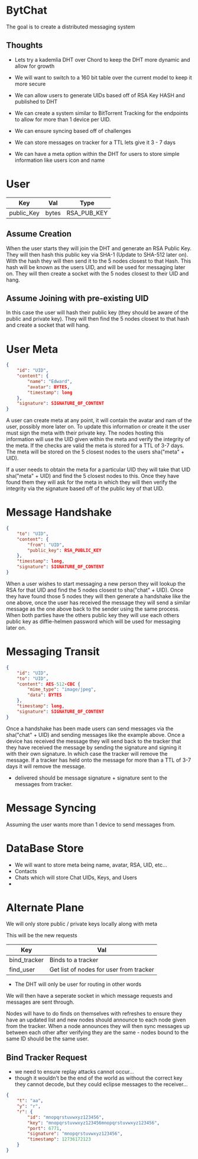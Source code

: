 BytChat
=====

The goal is to create a distributed messaging system

Thoughts
----

- Lets try a kademlia DHT over Chord to keep the DHT more dynamic and allow for growth
- We will want to switch to a 160 bit table over the current model to keep it more secure
- We can allow users to generate UIDs based off of RSA Key HASH and published to DHT

- We can create a system similar to BitTorrent Tracking for the endpoints to allow for more than 1 device per UID.
- We can ensure syncing based off of challenges

- We can store messages on tracker for a TTL lets give it 3 - 7 days

- We can have a meta option within the DHT for users to store simple information like users icon and name


User
====

| Key        | Val   | Type        |
|------------|-------|-------------|
| public_Key | bytes | RSA_PUB_KEY |

Assume Creation
----
When the user starts they will join the DHT and generate an RSA Public Key. They will then hash this public key via SHA-1 (Update to SHA-512 later on). With the hash they will then send it to the 5 nodes closest to that Hash. This hash will be known as the users UID, and will be used for messaging later on. They will then create a socket with the 5 nodes closest to their UID and hang.

Assume Joining with pre-existing UID
----
In this case the user will hash their public key (they should be aware of the public and private key). They will then find the 5 nodes closest to that hash and create a socket that will hang.


User Meta
====

```json
{
    "id": "UID",
    "content": {
        "name": "Edward",
        "avatar": BYTES,
        "timestamp": long
    },
    "signature": SIGNATURE_OF_CONTENT
}
```

A user can create meta at any point, it will contain the avatar and nam of the user, possibly more later on. To update this information or create it the user must sign the meta with their private key. The nodes hosting this information will use the UID given within the meta and verify the integrity of the meta. If the checks are valid the meta is stored for a TTL of 3-7 days. The meta will be stored on the 5 closest nodes to the users sha("meta" + UID).

If a user needs to obtain the meta for a particular UID they will take that UID sha("meta" + UID) and find the 5 closest nodes to this. Once they have found them they will ask for the meta in which they will then verify the integrity 
via the signature based off of the public key of that UID.

Message Handshake
====

```json
{
    "to": "UID",
    "content": {
        "from": "UID",
        "public_key": RSA_PUBLIC_KEY
    },
    "timestamp": long,
    "signature": SIGNATURE_OF_CONTENT
}
```

When a user wishes to start messaging a new person they will lookup the RSA for that UID and find the 5 nodes closest to sha("chat" + UID). Once they have found those 5 nodes they will then generate a handshake like the one above, once the user has received the message they will send a similar message as the one above back to the sender using the same process. When both parties have the others public key they will use each others public key as diffie-helmen password which will be used for messaging later on.





Messaging Transit
====

```json
{
    "id": "UID",
    "to": "UID",
    "content": AES-512-CBC {
        "mime_type": "image/jpeg",
        "data": BYTES
    },
    "timestamp": long,
    "signature": SIGNATURE_OF_CONTENT
}
```

Once a handshake has been made users can send messages via the sha("chat" + UID) and sending messages like the example above. Once a device has received the message they will send back to the tracker that they have received the message by sending the signature and signing it with their own signature. In which case the tracker will remove the message. If a tracker has held onto the message for more than a TTL of 3-7 days it will remove the message.

- delivered should be message signature + signature sent to the messages from tracker.



Message Syncing
====

Assuming the user wants more than 1 device to send messages from.















DataBase Store
====

- We will want to store meta being name, avatar, RSA, UID, etc...
- Contacts
- Chats which will store Chat UIDs, Keys, and Users
- 


















Alternate Plane
====

We will only store public / private keys locally along with meta

This will be the new requests

| Key          | Val                                     |
|--------------|-----------------------------------------|
| bind_tracker | Binds to a tracker                      |
| find_user    | Get list of nodes for user from tracker |

- The DHT will only be user for routing in other words

We will then have a seperate socket in which message requests and messages are sent through.

Nodes will have to do finds on themselves with refreshes to ensure they have an updated list and new nodes should announce to each node given from the tracker.
When a node announces they will then sync messages up between each other after verifying they are the same - nodes bound to the same ID should be the same user.


Bind Tracker Request
----

- we need to ensure replay attacks cannot occur...
- though it wouldn't be the end of the world as without the correct key they cannot decode, but they could eclipse messages to the receiver...

```json
{
    "t": "aa",
    "y": "r",
    "r": {
        "id": "mnopqrstuvwxyz123456",
        "key": "mnopqrstuvwxyz123456mnopqrstuvwxyz123456",
        "port": 6771,
        "signature": "mnopqrstuvwxyz123456",
        "timestamp": 12736172123
    }
}
```
